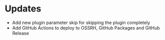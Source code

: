 # Updates
* Add new plugin parameter skip for skipping the plugin completely
* Add GitHub Actions to deploy to OSSRH, GitHub Packages and GitHub Release
